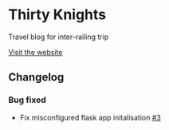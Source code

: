 # Thirty Knights
Travel blog for inter-railing trip

[Visit the website](https://www.thirtyknights.com/)

## Changelog
### Bug fixed
- Fix misconfigured flask app initalisation [#3](https://github.com/benknight135/thirty-knights/pull/3)